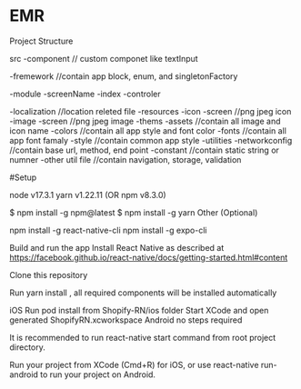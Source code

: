 # EMR

Project Structure

src
  -component 
    // custom componet like textInput
    
  -fremework
   //contain app block, enum, and singletonFactory 
   
  -module
   -screenName
     -index
     -controler
     
  -localization
   //location releted file
  -resources
    -icon
      -screen
        //png jpeg icon
    -image
      -screen
        //png jpeg image
  -thems
    -assets
      //contain all image and icon name 
    -colors
      //contain all app style and font color
    -fonts
      //contain all app font famaly
    -style
     //contain common app style
  -utilities
    -networkconfig
      //contain base url, method, end point
    -constant
     //contain static string or numner
    -other util file
    //contain navigation, storage, validation 
    
#Setup

node v17.3.1
yarn v1.22.11 (OR npm v8.3.0)

$ npm install -g npm@latest
$ npm install -g yarn
Other (Optional)

npm install -g react-native-cli
npm install -g expo-cli

Build and run the app
Install React Native as described at https://facebook.github.io/react-native/docs/getting-started.html#content

Clone this repository

Run yarn install , all required components will be installed automatically

iOS
Run pod install from Shopify-RN/ios folder
Start XCode and open generated ShopifyRN.xcworkspace
Android
no steps required

It is recommended to run react-native start command from root project directory.

Run your project from XCode (Cmd+R) for iOS, or use react-native run-android to run your project on Android.
    
